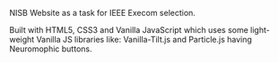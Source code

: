 NISB Website as a task for IEEE Execom selection.

Built with HTML5, CSS3 and Vanilla JavaScript which uses some light-weight Vanilla JS libraries like:
Vanilla-Tilt.js and Particle.js having Neuromophic buttons.
